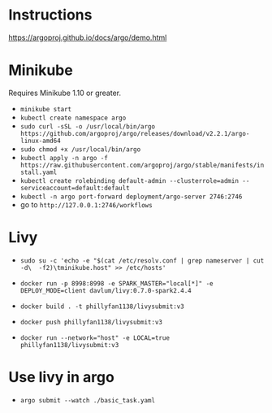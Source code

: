# Instructions

https://argoproj.github.io/docs/argo/demo.html


# Minikube

Requires Minikube 1.10 or greater.

* `minikube start` 
* `kubectl create namespace argo`
* `sudo curl -sSL -o /usr/local/bin/argo https://github.com/argoproj/argo/releases/download/v2.2.1/argo-linux-amd64`
* `sudo chmod +x /usr/local/bin/argo`
* `kubectl apply -n argo -f https://raw.githubusercontent.com/argoproj/argo/stable/manifests/install.yaml`
* `kubectl create rolebinding default-admin --clusterrole=admin --serviceaccount=default:default`
* `kubectl -n argo port-forward deployment/argo-server 2746:2746`
* go to `http://127.0.0.1:2746/workflows`



# Livy

* `sudo su -c 'echo -e "$(cat /etc/resolv.conf | grep nameserver | cut -d\  -f2)\tminikube.host" >> /etc/hosts'`
* `docker run -p 8998:8998 -e SPARK_MASTER="local[*]" -e DEPLOY_MODE=client davlum/livy:0.7.0-spark2.4.4`

* `docker build . -t phillyfan1138/livysubmit:v3`
* `docker push phillyfan1138/livysubmit:v3`
* `docker run --network="host" -e LOCAL=true phillyfan1138/livysubmit:v3`

# Use livy in argo

* `argo submit --watch ./basic_task.yaml`